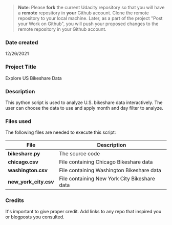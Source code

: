 >**Note**: Please **fork** the current Udacity repository so that you will have a **remote** repository in **your** Github account. Clone the remote repository to your local machine. Later, as a part of the project "Post your Work on Github", you will push your proposed changes to the remote repository in your Github account.

### Date created
12/26/2021

### Project Title
Explore US Bikeshare Data

### Description
This python script is used to analyze U.S. bikeshare data interactively. The user can choose the data to use and apply month and day filter to analyze.

### Files used
The following files are needed to execute this script:

| File | Description |
| ----- | ----------- |
| **bikeshare.py** | The source code|
| **chicago.csv** | File containing Chicago Bikeshare data |
| **washington.csv** | File containing Washington Bikeshare data |
| **new_york_city.csv** | File containing New York City Bikeshare data|

### Credits
It's important to give proper credit. Add links to any repo that inspired you or blogposts you consulted.
